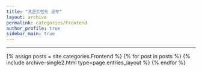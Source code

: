 ```yaml
---
title: "프론트엔드 공부"
layout: archive
permalink: categories/Frontend
author_profile: true
sidebar_main: true
---
```


<!-- 공백이 포함되어 있는 카테고리 이름의 경우 site.categories['a b c'] 이런식으로! -->

---

{% assign posts = site.categories.Frontend %}
{% for post in posts %} {% include archive-single2.html type=page.entries_layout %} {% endfor %}
